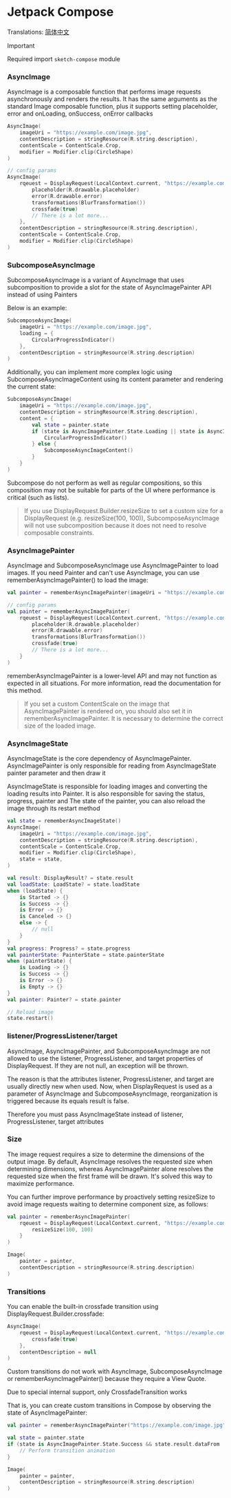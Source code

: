 # Jetpack Compose

Translations: [简体中文](jetpack_compose_zh.md)

> [!IMPORTANT]
> Required import `sketch-compose` module

### AsyncImage

AsyncImage is a composable function that performs image requests asynchronously and renders the
results. It has the same arguments as the standard Image composable function, plus it supports
setting placeholder, error and onLoading, onSuccess, onError callbacks

```kotlin
AsyncImage(
    imageUri = "https://example.com/image.jpg",
    contentDescription = stringResource(R.string.description),
    contentScale = ContentScale.Crop,
    modifier = Modifier.clip(CircleShape)
)

// config params
AsyncImage(
    rqeuest = DisplayRequest(LocalContext.current, "https://example.com/image.jpg") {
        placeholder(R.drawable.placeholder)
        error(R.drawable.error)
        transformations(BlurTransformation())
        crossfade(true)
        // There is a lot more...
    },
    contentDescription = stringResource(R.string.description),
    contentScale = ContentScale.Crop,
    modifier = Modifier.clip(CircleShape)
)
```

### SubcomposeAsyncImage

SubcomposeAsyncImage is a variant of AsyncImage that uses subcomposition to provide a slot for the
state of AsyncImagePainter API instead of using Painters

Below is an example:

```kotlin
SubcomposeAsyncImage(
    imageUri = "https://example.com/image.jpg",
    loading = {
        CircularProgressIndicator()
    },
    contentDescription = stringResource(R.string.description)
)
```

Additionally, you can implement more complex logic using SubcomposeAsyncImageContent using its
content parameter and rendering the current state:

```kotlin
SubcomposeAsyncImage(
    imageUri = "https://example.com/image.jpg",
    contentDescription = stringResource(R.string.description),
    content = {
        val state = painter.state
        if (state is AsyncImagePainter.State.Loading || state is AsyncImagePainter.State.Error) {
            CircularProgressIndicator()
        } else {
            SubcomposeAsyncImageContent()
        }
    }
)
```

Subcompose do not perform as well as regular compositions, so this composition may not be suitable
for parts of the UI where performance is critical (such as lists).

> If you use DisplayRequest.Builder.resizeSize to set a custom size for a DisplayRequest (e.g.
> resizeSize(100, 100)), SubcomposeAsyncImage will not use subcomposition because it does not need
> to
> resolve composable constraints.

### AsyncImagePainter

AsyncImage and SubcomposeAsyncImage use AsyncImagePainter to load images. If you need Painter and
can't use AsyncImage, you can use rememberAsyncImagePainter() to load the image:

```kotlin
val painter = rememberAsyncImagePainter(imageUri = "https://example.com/image.jpg")

// config params
val painter = rememberAsyncImagePainter(
    rqeuest = DisplayRequest(LocalContext.current, "https://example.com/image.jpg") {
        placeholder(R.drawable.placeholder)
        error(R.drawable.error)
        transformations(BlurTransformation())
        crossfade(true)
        // There is a lot more...
    }
)
```

rememberAsyncImagePainter is a lower-level API and may not function as expected in all situations.
For more information, read the documentation for this method.

> If you set a custom ContentScale on the image that AsyncImagePainter is rendered on, you should
> also set it in rememberAsyncImagePainter. It is necessary to determine the correct size of the
> loaded image.

### AsyncImageState

AsyncImageState is the core dependency of AsyncImagePainter. AsyncImagePainter is only responsible
for reading from AsyncImageState
painter parameter and then draw it

AsyncImageState is responsible for loading images and converting the loading results into Painter.
It is also responsible for saving the status, progress, painter and
The state of the painter, you can also reload the image through its restart method

```kotlin
val state = rememberAsyncImageState()
AsyncImage(
    imageUri = "https://example.com/image.jpg",
    contentDescription = stringResource(R.string.description),
    contentScale = ContentScale.Crop,
    modifier = Modifier.clip(CircleShape),
    state = state,
)

val result: DisplayResult? = state.result
val loadState: LoadState? = state.loadState
when (loadState) {
    is Started -> {}
    is Success -> {}
    is Error -> {}
    is Canceled -> {}
    else -> {
        // null
    }
}
val progress: Progress? = state.progress
val painterState: PainterState = state.painterState
when (painterState) {
    is Loading -> {}
    is Success -> {}
    is Error -> {}
    is Empty -> {}
}
val painter: Painter? = state.painter

// Reload image
state.restart()
```

### listener/ProgressListener/target

AsyncImage, AsyncImagePainter, and SubcomposeAsyncImage are not allowed to use the listener,
ProgressListener, and target properties of DisplayRequest. If they are not null, an exception will
be thrown.

The reason is that the attributes listener, ProgressListener, and target are usually directly new
when used. Now, when DisplayRequest is used as a parameter of AsyncImage and SubcomposeAsyncImage,
reorganization is triggered because its equals result is false.

Therefore you must pass AsyncImageState instead of listener, ProgressListener, target attributes

### Size

The image request requires a size to determine the dimensions of the output image. By default,
AsyncImage resolves the requested size when determining dimensions, whereas AsyncImagePainter alone
resolves the requested size when the first frame will be drawn. It's solved this way to maximize
performance.

You can further improve performance by proactively setting resizeSize to avoid image requests
waiting to determine component size, as follows:

```kotlin
val painter = rememberAsyncImagePainter(
    rqeuest = DisplayRequest(LocalContext.current, "https://example.com/image.jpg") {
        resizeSize(100, 100)
    }
)

Image(
    painter = painter,
    contentDescription = stringResource(R.string.description)
)
```

### Transitions

You can enable the built-in crossfade transition using DisplayRequest.Builder.crossfade:

```kotlin
AsyncImage(
    rqeuest = DisplayRequest(LocalContext.current, "https://example.com/image.jpg") {
        crossfade(true)
    },
    contentDescription = null
)
```

Custom transitions do not work with AsyncImage, SubcomposeAsyncImage or rememberAsyncImagePainter()
because they require a View Quote.

Due to special internal support, only CrossfadeTransition works

That is, you can create custom transitions in Compose by observing the state of AsyncImagePainter:

```kotlin
val painter = rememberAsyncImagePainter("https://example.com/image.jpg")

val state = painter.state
if (state is AsyncImagePainter.State.Success && state.result.dataFrom != DataFrom.MEMORY_CACHE) {
    // Perform transition animation
}

Image(
    painter = painter,
    contentDescription = stringResource(R.string.description)
)
```